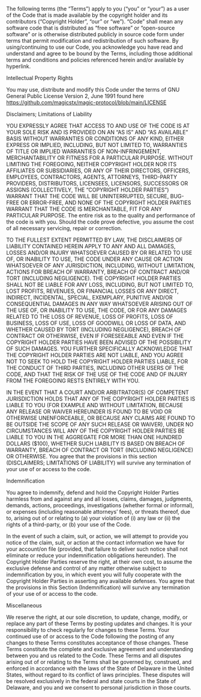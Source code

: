 The following terms (the “Terms”) apply to you (“you” or “your”) as a user of the Code that is made available by the copyright holder and its contributors (“Copyright Holder”, “our” or “we”). “Code” shall mean any software code that is distributed as “free software” or “open-source software” or is otherwise distributed publicly in source code form under terms that permit modification and redistribution of such software. By using/continuing to use our Code, you acknowledge you have read and understand and agree to be bound by the Terms, including those additional terms and conditions and policies referenced herein and/or available by hyperlink.

Intellectual Property Rights

You may use, distribute and modify this Code under the terms of GNU General Public License Version 2, June 1991 found here https://github.com/magicstx/magic-protocol/blob/main/LICENSE

Disclaimers; Limitations of Liability

YOU EXPRESSLY AGREE THAT ACCESS TO AND USE OF THE CODE IS AT YOUR SOLE RISK AND IS PROVIDED ON AN “AS IS” AND “AS AVAILABLE” BASIS WITHOUT WARRANTIES OR CONDITIONS OF ANY KIND, EITHER EXPRESS OR IMPLIED, INCLUDING, BUT NOT LIMITED TO, WARRANTIES OF TITLE OR IMPLIED WARRANTIES OF NON-INFRINGEMENT, MERCHANTABILITY OR FITNESS FOR A PARTICULAR PURPOSE. WITHOUT LIMITING THE FOREGOING, NEITHER COPYRIGHT HOLDER NOR ITS AFFILIATES OR SUBSIDIARIES, OR ANY OF THEIR DIRECTORS, OFFICERS, EMPLOYEES, CONTRACTORS, AGENTS, ATTORNEYS, THIRD-PARTY PROVIDERS, DISTRIBUTORS, LICENSEES, LICENSORS, SUCCESSORS OR ASSIGNS (COLLECTIVELY, THE “COPYRIGHT HOLDER PARTIES”) WARRANT THAT THE CODE WILL BE UNINTERRUPTED, SECURE, BUG-FREE OR ERROR-FREE, AND NONE OF THE COPYRIGHT HOLDER PARTIES WARRANT THAT THE CODE IS MERCHANTABLE, FIT FOR ANY PARTICULAR PURPOSE. The entire risk as to the quality and performance of the code is with you. Should the code prove defective, you assume the cost of all necessary servicing, repair or correction.

TO THE FULLEST EXTENT PERMITTED BY LAW, THE DISCLAIMERS OF LIABILITY CONTAINED HEREIN APPLY TO ANY AND ALL DAMAGES, LOSSES AND/OR INJURY WHATSOEVER CAUSED BY OR RELATED TO USE OF, OR INABILITY TO USE, THE CODE UNDER ANY CAUSE OR ACTION WHATSOEVER OF ANY JURISDICTION, INCLUDING, WITHOUT LIMITATION, ACTIONS FOR BREACH OF WARRANTY, BREACH OF CONTRACT AND/OR TORT (INCLUDING NEGLIGENCE). THE COPYRIGHT HOLDER PARTIES SHALL NOT BE LIABLE FOR ANY LOSS, INCLUDING, BUT NOT LIMITED TO, LOST PROFITS, REVENUES, OR FINANCIAL LOSSES OR ANY DIRECT, INDIRECT, INCIDENTAL, SPECIAL, EXEMPLARY, PUNITIVE AND/OR CONSEQUENTIAL DAMAGES IN ANY WAY WHATSOEVER ARISING OUT OF THE USE OF, OR INABILITY TO USE, THE CODE, OR FOR ANY DAMAGES RELATED TO THE LOSS OF REVENUE, LOSS OF PROFITS, LOSS OF BUSINESS, LOSS OF USE, LOSS OF GOODWILL OR LOSS OF DATA, AND WHETHER CAUSED BY TORT (INCLUDING NEGLIGENCE), BREACH OF CONTRACT OR OTHERWISE, EVEN IF FORESEEABLE AND EVEN IF THE COPYRIGHT HOLDER PARTIES HAVE BEEN ADVISED OF THE POSSIBILITY OF SUCH DAMAGES. YOU FURTHER SPECIFICALLY ACKNOWLEDGE THAT THE COPYRIGHT HOLDER PARTIES ARE NOT LIABLE, AND YOU AGREE NOT TO SEEK TO HOLD THE COPYRIGHT HOLDER PARTIES LIABLE, FOR THE CONDUCT OF THIRD PARTIES, INCLUDING OTHER USERS OF THE CODE, AND THAT THE RISK OF THE USE OF THE CODE AND OF INJURY FROM THE FOREGOING RESTS ENTIRELY WITH YOU.

IN THE EVENT THAT A COURT AND/OR ARBITRATOR(S) OF COMPETENT JURISDICTION HOLDS THAT ANY OF THE COPYRIGHT HOLDER PARTIES IS LIABLE TO YOU (FOR EXAMPLE AND WITHOUT LIMITATION, BECAUSE ANY RELEASE OR WAIVER HEREUNDER IS FOUND TO BE VOID OR OTHERWISE UNENFORCEABLE, OR BECAUSE ANY CLAIMS ARE FOUND TO BE OUTSIDE THE SCOPE OF ANY SUCH RELEASE OR WAIVER), UNDER NO CIRCUMSTANCES WILL ANY OF THE COPYRIGHT HOLDER PARTIES BE LIABLE TO YOU IN THE AGGREGATE FOR MORE THAN ONE HUNDRED DOLLARS ($100), WHETHER SUCH LIABILITY IS BASED ON BREACH OF WARRANTY, BREACH OF CONTRACT OR TORT (INCLUDING NEGLIGENCE) OR OTHERWISE. You agree that the provisions in this section (DISCLAIMERS; LIMITATIONS OF LIABILITY) will survive any termination of your use of or access to the code.

Indemnification

You agree to indemnify, defend and hold the Copyright Holder Parties harmless from and against any and all losses, claims, damages, judgments, demands, actions, proceedings, investigations (whether formal or informal), or expenses (including reasonable attorneys’ fees), or threats thereof, due to, arising out of or relating to (a) your violation of (i) any law or (ii) the rights of a third-party, or (b) your use of the Code.

In the event of such a claim, suit, or action, we will attempt to provide you notice of the claim, suit, or action at the contact information we have for your account/on file (provided, that failure to deliver such notice shall not eliminate or reduce your indemnification obligations hereunder). The Copyright Holder Parties reserve the right, at their own cost, to assume the exclusive defense and control of any matter otherwise subject to indemnification by you, in which event you will fully cooperate with the Copyright Holder Parties in asserting any available defenses. You agree that the provisions in this Section (Indemnification) will survive any termination of your use of or access to the code.

Miscellaneous

We reserve the right, at our sole discretion, to update, change, modify, or replace any part of these Terms by posting updates and changes. It is your responsibility to check regularly for changes to these Terms. Your continued use of or access to the Code following the posting of any changes to these Terms constitutes acceptance of those changes. These Terms constitute the complete and exclusive agreement and understanding between you and us related to the Code. These Terms and all disputes arising out of or relating to the Terms shall be governed by, construed, and enforced in accordance with the laws of the State of Delaware in the United States, without regard to its conflict of laws principles. These disputes will be resolved exclusively in the federal and state courts in the State of Delaware, and you and we consent to personal jurisdiction in those courts.
